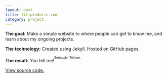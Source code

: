 ```yaml
---
layout: post
title: filiptodoric.com
category: project
---
```


**The goal:**
Make a simple website to where people can get to know me, and learn about my ongoing
projects. 

**The technology:**
Created using Jekyll. Hosted on GitHub pages.

**The result:**
You tell me!<sup><sup>Seriously! Tell me.</sup></sup>

[View source code.](https://github.com/filiptodoric/filiptodoric.github.com)
